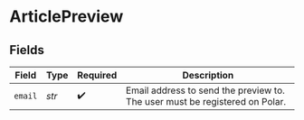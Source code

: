# ArticlePreview


## Fields

| Field                                                                       | Type                                                                        | Required                                                                    | Description                                                                 |
| --------------------------------------------------------------------------- | --------------------------------------------------------------------------- | --------------------------------------------------------------------------- | --------------------------------------------------------------------------- |
| `email`                                                                     | *str*                                                                       | :heavy_check_mark:                                                          | Email address to send the preview to. The user must be registered on Polar. |